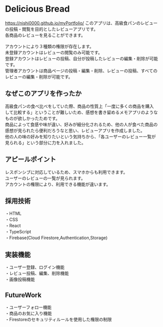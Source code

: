# Delicious Bread

https://nishi0000.github.io/myPortfolio/
このアプリは、高級食パンのレビューの投稿・閲覧を目的としたレビューアプリです。<br>
各商品のレビューを見ることができます。<br>
<br>
アカウントにより３種類の権限が存在します。<br>
未登録アカウントはレビューの閲覧のみ可能です。<br>
登録アカウントはレビューの投稿、自分が投稿したレビューの編集・削除が可能です。<br>
管理者アカウントは商品ページの投稿・編集・削除、レビューの投稿、すべてのレビューの編集・削除が可能です。<br>

## なぜこのアプリを作ったか

高級食パンの食べ比べをしていた際、商品の性質上「一度に多くの商品を購入して比較する」ということが難しいため、感想を書き留めるメモアプリのようなものが欲しかったためです。<br>
商品によって食感や味が違い、好みが細分化されるため、他の人が食べた商品の感想が見られたら便利だろうなと思い、レビューアプリを作成しました。<br>
他の人の味の好みを知りたいという気持ちから、「各ユーザーのレビュー一覧が見られる」という部分に力を入れました。<br>

## アピールポイント
レスポンシブに対応しているため、スマホからも利用できます。<br>
ユーザーのレビューの一覧が見られます。<br>
アカウントの権限により、利用できる機能が違います。<br>

## 採用技術
・HTML<br>
・CSS<br>
・React<br>
・TypeScript<br>
・Firebase(Cloud Firestore,Authentication,Storage)

## 実装機能
・ユーザー登録、ログイン機能<br>
・レビュー投稿、編集、削除機能<br>
・画像投稿機能<br>

## FutureWork
・ユーザーフォロー機能<br>
・商品のお気に入り機能<br>
・Firestoreのセキュリティルールを使用した権限の制限
